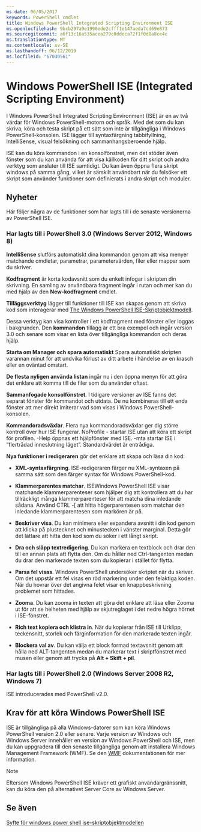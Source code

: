 ```yaml
---
ms.date: 06/05/2017
keywords: PowerShell cmdlet
title: Windows PowerShell Integrated Scripting Environment ISE
ms.openlocfilehash: 9bcb297a9e1990ede2cfff1e147aeda7cd69e873
ms.sourcegitcommit: a6f13c16a535acea279c0ddeca72f1f0d8a8ce4c
ms.translationtype: MT
ms.contentlocale: sv-SE
ms.lasthandoff: 06/12/2019
ms.locfileid: "67030561"
---
```

# <a name="windows-powershell-integrated-scripting-environment-ise"></a>Windows PowerShell ISE (Integrated Scripting Environment)

I Windows PowerShell Integrated Scripting Environment (ISE) är en av två värdar för Windows PowerShell-motorn och språk. Med det som du kan skriva, köra och testa skript på ett sätt som inte är tillgängliga i Windows PowerShell-konsolen. ISE lägger till syntaxfärgning tabbifyllning, IntelliSense, visual felsökning och sammanhangsberoende hjälp.

ISE kan du köra kommandon i en konsolfönstret, men det stöder även fönster som du kan använda för att visa källkoden för ditt skript och andra verktyg som ansluter till ISE samtidigt. Du kan även öppna flera skript windows på samma gång, vilket är särskilt användbart när du felsöker ett skript som använder funktioner som definierats i andra skript och moduler.

## <a name="whats-new"></a>Nyheter

Här följer några av de funktioner som har lagts till i de senaste versionerna av PowerShell ISE.

### <a name="added-in-powershell-30-windows-server-2012-windows-8"></a>Har lagts till i PowerShell 3.0 (Windows Server 2012, Windows 8)

**IntelliSense** slutförs automatiskt dina kommandon genom att visa menyer matchande cmdletar, parametrar, parametervärden, filer eller mappar som du skriver.

**Kodfragment** är korta kodavsnitt som du enkelt infogar i skripten din skrivning. En samling av användbara fragment ingår i rutan och mer kan du med hjälp av den **New-kodfragment** cmdlet.

**Tilläggsverktyg** lägger till funktioner till ISE kan skapas genom att skriva kod som interagerar med [The Windows PowerShell ISE-Skriptobjektmodell](../../core-powershell/ise/The-ISE-Object-Model-Hierarchy.md).

Dessa verktyg kan visa kontroller i ett kodfragment med fönster eller loggas i bakgrunden. Den **kommandon** tillägg är ett bra exempel och ingår version 3.0 och senare som visar en lista över tillgängliga kommandon och deras hjälp.

**Starta om Manager och spara automatiskt** Spara automatiskt skripten varannan minut för att undvika förlust av ditt arbete i händelse av en krasch eller en oväntad omstart.

**De flesta nyligen använda listan** ingår nu i den öppna menyn för att göra det enklare att komma till de filer som du använder oftast.

**Sammanfogade konsolfönstret**. I tidigare versioner av ISE fanns det separat fönster för kommandot och utdata. De nu kombineras till ett enda fönster att mer direkt imiterar vad som visas i Windows PowerShell-konsolen.

**Kommandoradsväxlar**. Flera nya kommandoradsväxlar ger dig större kontroll över hur ISE fungerar. NoProfile - startar ISE utan att köra ett skript för profilen. -Help öppnas ett hjälpfönster med ISE. -mta startar ISE i ”flertrådad inneslutning läget”. Standardvärdet är entrådiga.

**Nya funktioner i redigeraren** gör det enklare att skapa och läsa din kod:

- **XML-syntaxfärgning**. ISE-redigeraren färger nu XML-syntaxen på samma sätt som den färger syntax för Windows PowerShell-kod.

- **Klammerparentes matchar**. ISEWindows PowerShell ISE visar matchande klammerparenteser som hjälper dig att kontrollera att du har tillräckligt många klammerparenteser för att matcha dina inledande sådana. Använd CTRL -\[ att hitta högerparentesen som matchar den inledande klammerparentesen som markören är på.

- **Beskriver visa**. Du kan minimera eller expandera avsnitt i din kod genom att klicka på plustecknet och minustecken i vänster marginal. Detta gör det lättare att hitta den kod som du söker i ett långt skript.

- **Dra och släpp textredigering**. Du kan markera en textblock och drar den till en annan plats att flytta den. Om du håller ned Ctrl-tangenten medan du drar den markerade texten som du kopierar i stället för flytta.

- **Parsa fel visas**. Windows PowerShell undersöker skriptet när du skriver. Om det uppstår ett fel visas en röd markering under den felaktiga koden. När du hovrar över det angivna felet visar en knappbeskrivning problemet som hittades.

- **Zooma**. Du kan zooma in texten att göra det enklare att läsa eller Zooma ut för att se helheten med hjälp av skjutreglaget i det nedre högra hörnet i ISE-fönstret.

- **Rich text kopiera och klistra in**. När du kopierar från ISE till Urklipp, teckensnitt, storlek och färginformation för den markerade texten ingår.

- **Blockera val av**. Du kan välja ett block formad textavsnitt genom att hålla ned ALT-tangenten medan du markerar text i skriptfönstret med musen eller genom att trycka på **Alt + Skift + pil**.

### <a name="added-in-powershell-20-windows-server-2008-r2-windows-7"></a>Har lagts till i PowerShell 2.0 (Windows Server 2008 R2, Windows 7)

ISE introducerades med PowerShell v2.0.

## <a name="requirements-for-running-the-windows-powershell-ise"></a>Krav för att köra Windows PowerShell ISE

ISE är tillgängliga på alla Windows-datorer som kan köra Windows PowerShell version 2.0 eller senare. Varje version av Windows och Windows Server innehåller en version av Windows PowerShell och ISE, men du kan uppgradera till den senaste tillgängliga genom att installera Windows Management Framework (WMF). Se den [WMF](/powershell/wmf) dokumentationen för mer information.

> [!NOTE]
> Eftersom Windows PowerShell ISE kräver ett grafiskt användargränssnitt, kan du köra den på alternativet Server Core av Windows Server.

## <a name="see-also"></a>Se även

[Syfte för windows power shell ise-skriptobjektmodellen](../../core-powershell/ise/Purpose-of-the-Windows-PowerShell-ISE-Scripting-Object-Model.md)
